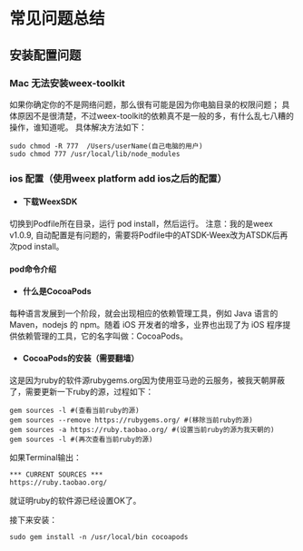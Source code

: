 # 常见问题总结

## 安装配置问题

###  Mac 无法安装weex-toolkit
如果你确定你的不是网络问题，那么很有可能是因为你电脑目录的权限问题；
具体原因不是很清楚，不过weex-toolkit的依赖真不是一般的多，有什么乱七八糟的操作，谁知道呢。
具体解决方法如下：
```shell
sudo chmod -R 777  /Users/userName(自己电脑的用户)
sudo chmod 777 /usr/local/lib/node_modules
```

### ios 配置（使用weex platform add ios之后的配置）
- #### 下载WeexSDK
切换到Podfile所在目录，运行 pod install，然后运行。
注意：我的是weex v1.0.9, 自动配置是有问题的，需要将Podfile中的ATSDK-Weex改为ATSDK后再次pod install。

#### pod命令介绍
- #### 什么是CocoaPods
每种语言发展到一个阶段，就会出现相应的依赖管理工具，例如 Java 语言的 Maven，nodejs 的 npm。随着 iOS 开发者的增多，业界也出现了为 iOS 程序提供依赖管理的工具，它的名字叫做：CocoaPods。

- #### CocoaPods的安装（需要翻墙）
这是因为ruby的软件源rubygems.org因为使用亚马逊的云服务，被我天朝屏蔽了，需要更新一下ruby的源，过程如下：
```shell
gem sources -l #(查看当前ruby的源)
gem sources --remove https://rubygems.org/ #(移除当前ruby的源)
gem sources -a https://ruby.taobao.org/ #(设置当前ruby的源为我天朝的)
gem sources -l #(再次查看当前ruby的源)
```
如果Terminal输出：
```shell
*** CURRENT SOURCES ***
https://ruby.taobao.org/
```
就证明ruby的软件源已经设置OK了。

接下来安装：
```shell
sudo gem install -n /usr/local/bin cocoapods
```
